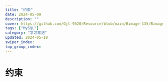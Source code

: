 ```yaml
---
title: "约束"
date: 2024-05-09
description: ""
cover: https://github.com/Gjt-9520/Resource/blob/main/Bimage-135/Bimage11.png?raw=true
tags: ["MySQL"]
category: "学习笔记"
updated: 2024-05-10
swiper_index: 
top_group_index: 
---
```


# 约束


